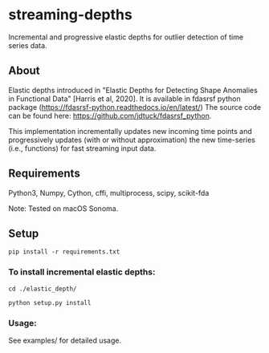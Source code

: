 # streaming-depths
Incremental and progressive elastic depths for outlier detection of time series data. 

## About 
Elastic depths introduced in "Elastic Depths for Detecting Shape Anomalies in Functional Data" [Harris et al, 2020]. It is available in fdasrsf python package (https://fdasrsf-python.readthedocs.io/en/latest/)
The source code can be found here: https://github.com/jdtuck/fdasrsf_python. 

This implementation incrementally updates new incoming time points and progressively updates (with or without approximation) the new time-series (i.e., functions) for fast streaming input data. 
 
## Requirements
Python3, Numpy, Cython, cffi, multiprocess, scipy, scikit-fda

Note: Tested on macOS Sonoma.

## Setup 

``` pip install -r requirements.txt ```

### To install incremental elastic depths: 

` cd ./elastic_depth/ `

```python setup.py install```

### Usage: 
See examples/ for detailed usage.
